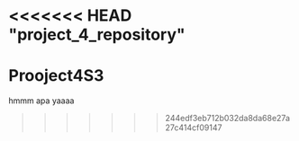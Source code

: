 <<<<<<< HEAD
"project_4_repository" 
=======
# Prooject4S3
hmmm apa yaaaa
>>>>>>> 244edf3eb712b032da8da68e27a27c414cf09147
